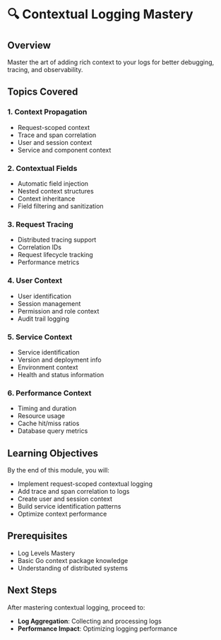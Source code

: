 # 🔍 Contextual Logging Mastery

## Overview
Master the art of adding rich context to your logs for better debugging, tracing, and observability.

## Topics Covered

### 1. Context Propagation
- Request-scoped context
- Trace and span correlation
- User and session context
- Service and component context

### 2. Contextual Fields
- Automatic field injection
- Nested context structures
- Context inheritance
- Field filtering and sanitization

### 3. Request Tracing
- Distributed tracing support
- Correlation IDs
- Request lifecycle tracking
- Performance metrics

### 4. User Context
- User identification
- Session management
- Permission and role context
- Audit trail logging

### 5. Service Context
- Service identification
- Version and deployment info
- Environment context
- Health and status information

### 6. Performance Context
- Timing and duration
- Resource usage
- Cache hit/miss ratios
- Database query metrics

## Learning Objectives
By the end of this module, you will:
- Implement request-scoped contextual logging
- Add trace and span correlation to logs
- Create user and session context
- Build service identification patterns
- Optimize context performance

## Prerequisites
- Log Levels Mastery
- Basic Go context package knowledge
- Understanding of distributed systems

## Next Steps
After mastering contextual logging, proceed to:
- **Log Aggregation**: Collecting and processing logs
- **Performance Impact**: Optimizing logging performance
